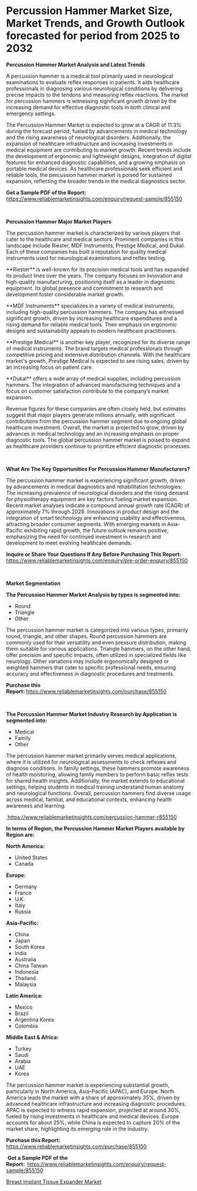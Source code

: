 <p><h1>Percussion Hammer Market Size, Market Trends, and Growth Outlook forecasted for period from 2025 to 2032</h1></p><p><strong>Percussion Hammer Market Analysis and Latest Trends</strong></p>
<p><p>A percussion hammer is a medical tool primarily used in neurological examinations to evaluate reflex responses in patients. It aids healthcare professionals in diagnosing various neurological conditions by delivering precise impacts to the tendons and measuring reflex reactions. The market for percussion hammers is witnessing significant growth driven by the increasing demand for effective diagnostic tools in both clinical and emergency settings.</p><p>The Percussion Hammer Market is expected to grow at a CAGR of 11.3% during the forecast period, fueled by advancements in medical technology and the rising awareness of neurological disorders. Additionally, the expansion of healthcare infrastructure and increasing investments in medical equipment are contributing to market growth. Recent trends include the development of ergonomic and lightweight designs, integration of digital features for enhanced diagnostic capabilities, and a growing emphasis on portable medical devices. As healthcare professionals seek efficient and reliable tools, the percussion hammer market is poised for sustained expansion, reflecting the broader trends in the medical diagnostics sector.</p></p>
<p><strong>Get a Sample PDF of the Report:&nbsp;</strong> <a href="https://www.reliablemarketinsights.com/enquiry/request-sample/855150?utm_campaign=2531&utm_medium=2&utm_source=Github&utm_content=ia&utm_term=04032025&utm_id=percussion-hammer">https://www.reliablemarketinsights.com/enquiry/request-sample/855150</a></p>
<p>&nbsp;</p>
<p><strong>Percussion Hammer Major Market Players</strong></p>
<p><p>The percussion hammer market is characterized by various players that cater to the healthcare and medical sectors. Prominent companies in this landscape include Riester, MDF Instruments, Prestige Medical, and Dukal. Each of these companies has built a reputation for quality medical instruments used for neurological examinations and reflex testing.</p><p>**Riester** is well-known for its precision medical tools and has expanded its product lines over the years. The company focuses on innovation and high-quality manufacturing, positioning itself as a leader in diagnostic equipment. Its global presence and commitment to research and development foster considerable market growth.</p><p>**MDF Instruments** specializes in a variety of medical instruments, including high-quality percussion hammers. The company has witnessed significant growth, driven by increasing healthcare expenditures and a rising demand for reliable medical tools. Their emphasis on ergonomic designs and sustainability appeals to modern healthcare practitioners.</p><p>**Prestige Medical** is another key player, recognized for its diverse range of medical instruments. The brand targets medical professionals through competitive pricing and extensive distribution channels. With the healthcare market's growth, Prestige Medical is expected to see rising sales, driven by an increasing focus on patient care.</p><p>**Dukal** offers a wide array of medical supplies, including percussion hammers. The integration of advanced manufacturing techniques and a focus on customer satisfaction contribute to the company’s market expansion.</p><p>Revenue figures for these companies are often closely held, but estimates suggest that major players generate millions annually, with significant contributions from the percussion hammer segment due to ongoing global healthcare investment. Overall, the market is projected to grow, driven by advances in medical technology and an increasing emphasis on proper diagnostic tools. The global percussion hammer market is poised to expand as healthcare providers continue to prioritize efficient diagnostic processes.</p></p>
<p>&nbsp;</p>
<p><strong>What Are The Key Opportunities For Percussion Hammer Manufacturers?</strong></p>
<p><p>The percussion hammer market is experiencing significant growth, driven by advancements in medical diagnostics and rehabilitation technologies. The increasing prevalence of neurological disorders and the rising demand for physiotherapy equipment are key factors fueling market expansion. Recent market analyses indicate a compound annual growth rate (CAGR) of approximately 7% through 2028. Innovations in product design and the integration of smart technology are enhancing usability and effectiveness, attracting broader consumer segments. With emerging markets in Asia-Pacific exhibiting rapid growth, the future outlook remains positive, emphasizing the need for continued investment in research and development to meet evolving healthcare demands.</p></p>
<p><strong>Inquire or Share Your Questions If Any Before Purchasing This Report:</strong> <a href="https://www.reliablemarketinsights.com/enquiry/pre-order-enquiry/855150?utm_campaign=2531&utm_medium=2&utm_source=Github&utm_content=ia&utm_term=04032025&utm_id=percussion-hammer">https://www.reliablemarketinsights.com/enquiry/pre-order-enquiry/855150</a></p>
<p>&nbsp;</p>
<p><strong>Market Segmentation</strong></p>
<p><strong>The Percussion Hammer Market Analysis by types is segmented into:</strong></p>
<p><ul><li>Round</li><li>Triangle</li><li>Other</li></ul></p>
<p><p>The percussion hammer market is categorized into various types, primarily round, triangle, and other shapes. Round percussion hammers are commonly used for their versatility and even pressure distribution, making them suitable for various applications. Triangle hammers, on the other hand, offer precision and specific impacts, often utilized in specialized fields like neurology. Other variations may include ergonomically designed or weighted hammers that cater to specific professional needs, ensuring accuracy and effectiveness in diagnostic procedures and treatments.</p></p>
<p><strong>Purchase this Report:&nbsp;</strong><a href="https://www.reliablemarketinsights.com/purchase/855150?utm_campaign=2531&utm_medium=2&utm_source=Github&utm_content=ia&utm_term=04032025&utm_id=percussion-hammer">https://www.reliablemarketinsights.com/purchase/855150</a></p>
<p>&nbsp;</p>
<p><strong>The Percussion Hammer Market Industry Research by Application is segmented into:</strong></p>
<p><ul><li>Medical</li><li>Family</li><li>Other</li></ul></p>
<p><p>The percussion hammer market primarily serves medical applications, where it is utilized for neurological assessments to check reflexes and diagnose conditions. In family settings, these hammers promote awareness of health monitoring, allowing family members to perform basic reflex tests for shared health insights. Additionally, the market extends to educational settings, helping students in medical training understand human anatomy and neurological functions. Overall, percussion hammers find diverse usage across medical, familial, and educational contexts, enhancing health awareness and learning.</p></p>
<p><a href="https://www.reliablemarketinsights.com/percussion-hammer-r855150?utm_campaign=2531&utm_medium=2&utm_source=Github&utm_content=ia&utm_term=04032025&utm_id=percussion-hammer">&nbsp;https://www.reliablemarketinsights.com/percussion-hammer-r855150</a></p>
<p><strong>In terms of Region, the Percussion Hammer Market Players available by Region are:</strong></p>
<p>
    <p> <strong> North America: </strong>
        <ul>
            <li>United States</li>
            <li>Canada</li>
        </ul>
        </p> 
    <p> <strong> Europe: </strong>
        <ul>
            <li>Germany</li>
            <li>France</li>
            <li>U.K.</li>
            <li>Italy</li>
            <li>Russia</li>
        </ul>
        </p> 
    <p> <strong> Asia-Pacific: </strong>
        <ul>
            <li>China</li>
            <li>Japan</li>
            <li>South Korea</li>
            <li>India</li>
            <li>Australia</li>
            <li>China Taiwan</li>
            <li>Indonesia</li>
            <li>Thailand</li>
            <li>Malaysia</li>
        </ul>
        </p> 
    <p> <strong> Latin America: </strong>
        <ul>
            <li>Mexico</li>
            <li>Brazil</li>
            <li>Argentina Korea</li>
            <li>Colombia</li>
        </ul>
        </p> 
    <p> <strong> Middle East & Africa: </strong>
        <ul>
            <li>Turkey</li>
            <li>Saudi</li>
            <li>Arabia</li>
            <li>UAE</li>
            <li>Korea</li>
        </ul>
    </p>
    </p>
<p><p>The percussion hammer market is experiencing substantial growth, particularly in North America, Asia-Pacific (APAC), and Europe. North America leads the market with a share of approximately 35%, driven by advanced healthcare infrastructure and increasing diagnostic procedures. APAC is expected to witness rapid expansion, projected at around 30%, fueled by rising investments in healthcare and medical devices. Europe accounts for about 25%, while China is expected to capture 20% of the market share, highlighting its emerging role in the industry.</p></p>
<p><strong>Purchase this Report: </strong><a href="https://www.reliablemarketinsights.com/purchase/855150?utm_campaign=2531&utm_medium=2&utm_source=Github&utm_content=ia&utm_term=04032025&utm_id=percussion-hammer">https://www.reliablemarketinsights.com/purchase/855150</a></p>
<p>&nbsp;<strong>Get a Sample PDF of the Report:&nbsp;&nbsp;</strong><a href="https://www.reliablemarketinsights.com/enquiry/request-sample/855150?utm_campaign=2531&utm_medium=2&utm_source=Github&utm_content=ia&utm_term=04032025&utm_id=percussion-hammer">https://www.reliablemarketinsights.com/enquiry/request-sample/855150</a></p>
<p><strong></strong></p>
<p><p><a href="https://github.com/techerghalim/Market-Research-Report-List-1/blob/main/breast-implant-tissue-expander-market.md?utm_campaign=2531&utm_medium=2&utm_source=Github&utm_content=ia&utm_term=04032025&utm_id=percussion-hammer">Breast Implant Tissue Expander Market</a></p></p>